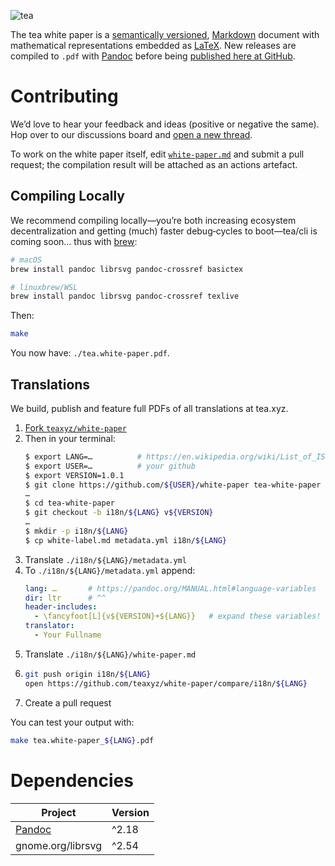 ![tea](https://tea.xyz/banner.png)

The tea white paper is a [semantically versioned][semver], [Markdown] document
with mathematical representations embedded as [LaTeX].
New releases are compiled to `.pdf` with [Pandoc] before being
[published here at GitHub][releases].

# Contributing

We’d love to hear your feedback and ideas (positive or negative the same).
Hop over to our discussions board and [open a new thread][discuss].

To work on the white paper itself, edit [`white-paper.md`](white-paper.md)
and submit a pull request;
the compilation result will be attached as an actions artefact.

## Compiling Locally

We recommend compiling locally—you’re both increasing ecosystem
decentralization and getting (much) faster debug‐cycles to boot—tea/cli is
coming soon… thus with [brew]:

```sh
# macOS
brew install pandoc librsvg pandoc-crossref basictex

# linuxbrew/WSL
brew install pandoc librsvg pandoc-crossref texlive
```

Then:

```sh
make
```

You now have: `./tea.white-paper.pdf`.

## Translations

We build, publish and feature full PDFs of all translations at tea.xyz.

1. [Fork `teaxyz/white-paper`][Fork]
2. Then in your terminal:
    ```sh
    $ export LANG=…          # https://en.wikipedia.org/wiki/List_of_ISO_639-1_codes
    $ export USER=…          # your github
    $ export VERSION=1.0.1
    $ git clone https://github.com/${USER}/white-paper tea-white-paper
    …
    $ cd tea-white-paper
    $ git checkout -b i18n/${LANG} v${VERSION}
    …
    $ mkdir -p i18n/${LANG}
    $ cp white-label.md metadata.yml i18n/${LANG}
    ```
3. Translate `./i18n/${LANG}/metadata.yml`
4. To `./i18n/${LANG}/metadata.yml` append:
    ```yml
    lang: …       # https://pandoc.org/MANUAL.html#language-variables
    dir: ltr      # ^^
    header-includes:
      - \fancyfoot[L]{v${VERSION}+${LANG}}   # expand these variables!
    translator:
      - Your Fullname
    ```
5. Translate `./i18n/${LANG}/white-paper.md`
6. ```sh
   git push origin i18n/${LANG}
   open https://github.com/teaxyz/white-paper/compare/i18n/${LANG}
   ```
7. Create a pull request


You can test your output with:

```sh
make tea.white-paper_${LANG}.pdf
```

# Dependencies

| Project           | Version |
|-------------------|---------|
| [Pandoc]          | ^2.18   |
| gnome.org/librsvg | ^2.54   |


[Pandoc]: https://pandoc.org
[Markdown]: https://daringfireball.net/projects/markdown/
[LaTeX]: https://latex-project.org/
[releases]: ../../releases
[brew]: https://brew.sh
[semver]: https://semver.org
[discuss]: ../../discussions
[fork]: ../../fork
